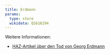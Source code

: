 ```yaml
---
title: Erdmann
params:
  type: store
  wikidata: Q1616294
---
```


Weitere Informationen:

* [HAZ-Artikel über den Tod von Georg Erdmann](https://www.haz.de/lokales/hannover/hannovers-bekanntester-herrenausstatter-ist-tot-JSBUEWHPHN2CRDO4XY5AJSHA44.html)
